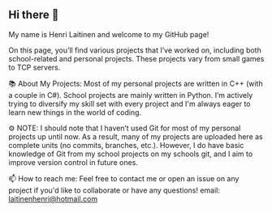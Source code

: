 ## Hi there 👋


My name is Henri Laitinen and welcome to my GitHub page!

On this page, you’ll find various projects that I’ve worked on, including both school-related and personal projects. These projects vary from small games to TCP servers.


📚 About My Projects:
Most of my personal projects are written in C++ (with a couple in C#).
School projects are mainly written in Python.
I’m actively trying to diversify my skill set with every project and I'm always eager to learn new things in the world of coding.


⚙️ NOTE: 
I should note that I haven’t used Git for most of my personal projects up until now. As a result, many of my projects are uploaded here as complete units (no commits, branches, etc.). However, I do have basic knowledge of Git from my school projects on my schools git, and I aim to improve version control in future ones.


📫 How to reach me:
Feel free to contact me or open an issue on any project if you'd like to collaborate or have any questions!
email: laitinenhenri@hotmail.com

